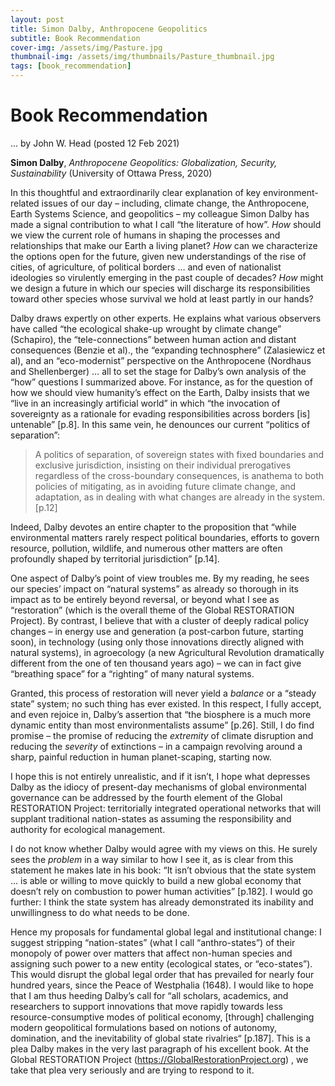 ```yaml
---
layout: post
title: Simon Dalby, Anthropocene Geopolitics
subtitle: Book Recommendation
cover-img: /assets/img/Pasture.jpg
thumbnail-img: /assets/img/thumbnails/Pasture_thumbnail.jpg
tags: [book_recommendation]
---
```

# Book Recommendation #

... by John W. Head (posted 12 Feb 2021)

**Simon Dalby**, *Anthropocene Geopolitics: Globalization, Security, Sustainability* (University of Ottawa Press, 2020)

In this thoughtful and extraordinarily clear explanation of key environment-related issues of our day – including, climate change, the Anthropocene, Earth Systems Science, and geopolitics – my colleague Simon Dalby has made a signal contribution to what I call “the literature of how”.  *How* should we view the current role of humans in shaping the processes and relationships that make our Earth a living planet?  *How* can we characterize the options open for the future, given new understandings of the rise of cities, of agriculture, of political borders … and even of nationalist ideologies so virulently emerging in the past couple of decades?  *How* might we design a future in which our species will discharge its responsibilities toward other species whose survival we hold at least partly in our hands?

Dalby draws expertly on other experts.  He explains what various observers have called “the ecological shake-up wrought by climate change” (Schapiro), the “tele-connections” between human action and distant consequences (Benzie et al)., the “expanding technosphere” (Zalasiewicz et al), and an “eco-modernist” perspective on the Anthropocene (Nordhaus and Shellenberger) … all to set the stage for Dalby’s own analysis of the “how” questions I summarized above.  For instance, as for the question of how we should view humanity’s effect on the Earth, Dalby insists that we “live in an increasingly artificial world” in which “the invocation of sovereignty as a rationale for evading responsibilities across borders [is] untenable” [p.8].  In this same vein, he denounces our current “politics of separation”: 

>A politics of separation, of sovereign states with fixed boundaries and exclusive jurisdiction, insisting on their individual prerogatives regardless of the cross-boundary consequences, is anathema to both policies of mitigating, as in avoiding future climate change, and adaptation, as in dealing with what changes are already in the system.  [p.12]

Indeed, Dalby devotes an entire chapter to the proposition that “while environmental matters rarely respect political boundaries, efforts to govern resource, pollution, wildlife, and numerous other matters are often profoundly shaped by territorial jurisdiction” [p.14].

One aspect of Dalby’s point of view troubles me.  By my reading, he sees our species’ impact on “natural systems” as already so thorough in its impact as to be entirely beyond reversal, or beyond what I see as “restoration” (which is the overall theme of the Global RESTORATION Project).  By contrast, I believe that with a cluster of deeply radical policy changes – in energy use and generation (a post-carbon future, starting soon), in technology (using only those innovations directly aligned with natural systems), in agroecology (a new Agricultural Revolution dramatically different from the one of ten thousand years ago) – we can in fact give “breathing space” for a “righting” of many natural systems.  

Granted, this process of restoration will never yield a *balance* or a “steady state” system; no such thing has ever existed.  In this respect, I fully accept, and even rejoice in, Dalby’s assertion that “the biosphere is a much more dynamic entity than most environmentalists assume” [p.26].  Still, I do find promise – the promise of reducing the *extremity* of climate disruption and reducing the *severity* of extinctions – in a campaign revolving around a sharp, painful reduction in human planet-scaping, starting now.  

I hope this is not entirely unrealistic, and if it isn’t, I hope what depresses Dalby as the idiocy of present-day mechanisms of global environmental governance can be addressed by the fourth element of the Global RESTORATION Project:  territorially integrated operational networks that will supplant traditional nation-states as assuming the responsibility and authority for ecological management. 

I do not know whether Dalby would agree with my views on this.  He surely sees the *problem* in a way similar to how I see it, as is clear from this statement he makes late in his book:  “It isn’t obvious that the state system … is able or willing to move quickly to build a new global economy that doesn’t rely on combustion to power human activities” [p.182].  I would go further:  I think the state system has already demonstrated its inability and unwillingness to do what needs to be done.   

Hence my proposals for fundamental global legal and institutional change: I suggest stripping “nation-states” (what I call “anthro-states”) of their monopoly of power over matters that affect non-human species and assigning such power to a new entity (ecological states, or “eco-states”).  This would disrupt the global legal order that has prevailed for nearly four hundred years, since the Peace of Westphalia (1648).  I would like to hope that I am thus heeding Dalby’s call for “all scholars, academics, and researchers to support innovations that move rapidly towards less resource-consumptive modes of political economy, [through] challenging modern geopolitical formulations based on notions of autonomy, domination, and the inevitability of global state rivalries“ [p.187].  This is a plea Dalby makes in the very last paragraph of his excellent book.  At the Global RESTORATION Project (https://GlobalRestorationProject.org) , we take that plea very seriously and are trying to respond to it. 
